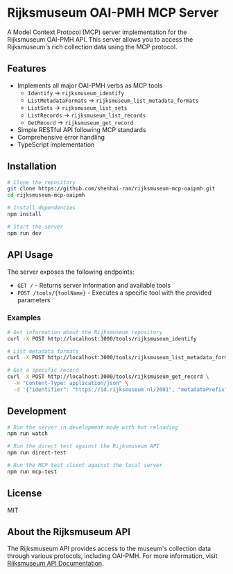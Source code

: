 # Rijksmuseum OAI-PMH MCP Server

A Model Context Protocol (MCP) server implementation for the Rijksmuseum OAI-PMH API. This server allows you to access the Rijksmuseum's rich collection data using the MCP protocol.

## Features

- Implements all major OAI-PMH verbs as MCP tools
  - `Identify` → `rijksmuseum_identify`
  - `ListMetadataFormats` → `rijksmuseum_list_metadata_formats`
  - `ListSets` → `rijksmuseum_list_sets`
  - `ListRecords` → `rijksmuseum_list_records`
  - `GetRecord` → `rijksmuseum_get_record`
- Simple RESTful API following MCP standards
- Comprehensive error handling
- TypeScript implementation

## Installation

```bash
# Clone the repository
git clone https://github.com/shenhai-ran/rijksmuseum-mcp-oaipmh.git
cd rijksmuseum-mcp-oaipmh

# Install dependencies
npm install

# Start the server
npm run dev
```

## API Usage

The server exposes the following endpoints:

- `GET /` - Returns server information and available tools
- `POST /tools/{toolName}` - Executes a specific tool with the provided parameters

### Examples

```bash
# Get information about the Rijksmuseum repository
curl -X POST http://localhost:3000/tools/rijksmuseum_identify

# List metadata formats
curl -X POST http://localhost:3000/tools/rijksmuseum_list_metadata_formats

# Get a specific record
curl -X POST http://localhost:3000/tools/rijksmuseum_get_record \
  -H "Content-Type: application/json" \
  -d '{"identifier": "https://id.rijksmuseum.nl/2001", "metadataPrefix": "oai_dc"}'
```

## Development

```bash
# Run the server in development mode with hot reloading
npm run watch

# Run the direct test against the Rijksmuseum API
npm run direct-test

# Run the MCP test client against the local server
npm run mcp-test
```

## License

MIT

## About the Rijksmuseum API

The Rijksmuseum API provides access to the museum's collection data through various protocols, including OAI-PMH. For more information, visit [Rijksmuseum API Documentation](https://data.rijksmuseum.nl/docs/oai-pmh/verbs).
